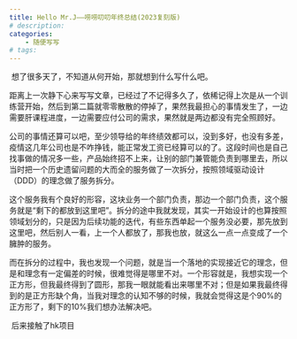 ```yaml
---
title: Hello Mr.J——唠唠叨叨年终总结(2023复刻版)
# description:
categories:
    - 随便写写
# tags: 
---
```


​		想了很多天了，不知道从何开始，那就想到什么写什么吧。

​		距离上一次静下心来写写文章，已经过了不记得多久了，依稀记得上次是从一个训练营开始，然后到第二篇就零零散散的停掉了，果然我最担心的事情发生了，一边需要肝课程进度，一边需要应付公司的需求，果然就是两边都没有完全照顾好。

​		公司的事情还算可以吧，至少领导给的年终绩效都可以，没到多好，也没有多差，疫情这几年公司也是不咋挣钱，能正常发工资已经算可以的了。这段时间也是自己找事做的情况多一些，产品始终招不上来，让别的部门兼管能负责到哪里去，所以当时把一个历史遗留问题的大而全的服务做了一次拆分，按照领域驱动设计（DDD）的理念做了服务拆分。

​		这个服务我有个良好的形容，这块业务一个部门负责，那边一个部门负责，这个服务就是“剩下的都放到这里吧”。拆分的途中我就发现，其实一开始设计的也算按照领域划分的，只是因为后续功能的迭代，有些东西单起一个服务没必要，那先放到这里吧，然后别人一看，上一个人都放了，那我也放，就这么一点一点变成了一个臃肿的服务。

​		而在拆分的过程中，我也发现一个问题，就是当一个落地的实现接近它的理念，但是和理念有一定偏差的时候，很难觉得是哪里不对。一个形容就是，我想实现一个正方形，但我最终得到了圆形，那我一眼就能看出来哪里不对；但是如果我最终得到的是正方形缺个角，当我对理念的认知不够的时候，我就会觉得这是个90%的正方形了，剩下的10%我们想办法解决吧。

​		后来接触了hk项目